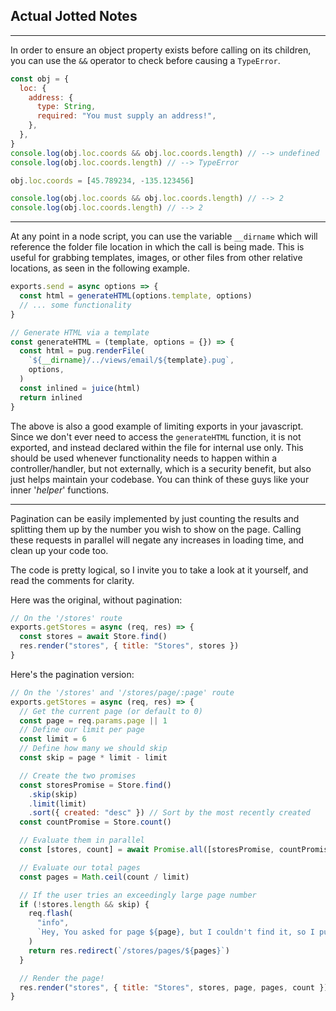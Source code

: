 ## Actual Jotted Notes

---

In order to ensure an object property exists before calling on its children, you can use the `&&` operator to check before causing a `TypeError`.

```js
const obj = {
  loc: {
    address: {
      type: String,
      required: "You must supply an address!",
    },
  },
}
console.log(obj.loc.coords && obj.loc.coords.length) // --> undefined
console.log(obj.loc.coords.length) // --> TypeError

obj.loc.coords = [45.789234, -135.123456]

console.log(obj.loc.coords && obj.loc.coords.length) // --> 2
console.log(obj.loc.coords.length) // --> 2
```

---

At any point in a node script, you can use the variable `__dirname` which will reference the folder file location in which the call is being made. This is useful for grabbing templates, images, or other files from other relative locations, as seen in the following example.

```js
exports.send = async options => {
  const html = generateHTML(options.template, options)
  // ... some functionality
}

// Generate HTML via a template
const generateHTML = (template, options = {}) => {
  const html = pug.renderFile(
    `${__dirname}/../views/email/${template}.pug`,
    options,
  )
  const inlined = juice(html)
  return inlined
}
```

The above is also a good example of limiting exports in your javascript. Since we don't ever need to access the `generateHTML` function, it is not exported, and instead declared within the file for internal use only. This should be used whenever functionality needs to happen within a controller/handler, but not externally, which is a security benefit, but also just helps maintain your codebase. You can think of these guys like your inner '_helper_' functions.

---

Pagination can be easily implemented by just counting the results and splitting them up by the number you wish to show on the page. Calling these requests in parallel will negate any increases in loading time, and clean up your code too.

The code is pretty logical, so I invite you to take a look at it yourself, and read the comments for clarity.

Here was the original, without pagination:

```js
// On the '/stores' route
exports.getStores = async (req, res) => {
  const stores = await Store.find()
  res.render("stores", { title: "Stores", stores })
}
```

Here's the pagination version:

```js
// On the '/stores' and '/stores/page/:page' route
exports.getStores = async (req, res) => {
  // Get the current page (or default to 0)
  const page = req.params.page || 1
  // Define our limit per page
  const limit = 6
  // Define how many we should skip
  const skip = page * limit - limit

  // Create the two promises
  const storesPromise = Store.find()
    .skip(skip)
    .limit(limit)
    .sort({ created: "desc" }) // Sort by the most recently created
  const countPromise = Store.count()

  // Evaluate them in parallel
  const [stores, count] = await Promise.all([storesPromise, countPromise])

  // Evaluate our total pages
  const pages = Math.ceil(count / limit)

  // If the user tries an exceedingly large page number
  if (!stores.length && skip) {
    req.flash(
      "info",
      `Hey, You asked for page ${page}, but I couldn't find it, so I put you on page ${pages}`,
    )
    return res.redirect(`/stores/pages/${pages}`)
  }

  // Render the page!
  res.render("stores", { title: "Stores", stores, page, pages, count })
}
```

